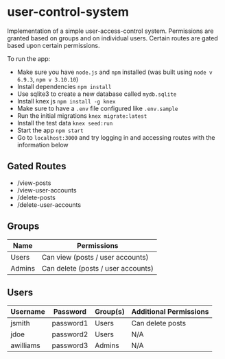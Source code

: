 # user-control-system

Implementation of a simple user-access-control system. Permissions are granted based on groups and on individual users. Certain routes are gated based upon certain permissions.

To run the app:

- Make sure you have `node.js` and `npm` installed (was built using `node v 6.9.3`, `npm v 3.10.10`)
- Install dependencies `npm install`
- Use sqlite3 to create a new database called `mydb.sqlite`
- Install knex js `npm install -g knex`
- Make sure to have a `.env` file configured like `.env.sample`
- Run the initial migrations `knex migrate:latest`
- Install the test data `knex seed:run`
- Start the app `npm start`
- Go to `localhost:3000` and try logging in and accessing routes with the information below


Gated Routes
--
- /view-posts
- /view-user-accounts
- /delete-posts
- /delete-user-accounts

Groups
--
Name | Permissions
--- | ---
Users | Can view (posts / user accounts)
Admins | Can delete (posts / user accounts)

  
 Users
 -- 

Username | Password | Group(s) | Additional Permissions
--- | --- | --- | ---
jsmith | password1 | Users | Can delete posts
jdoe | password2 | Users | N/A
awilliams | password3 | Admins | N/A

